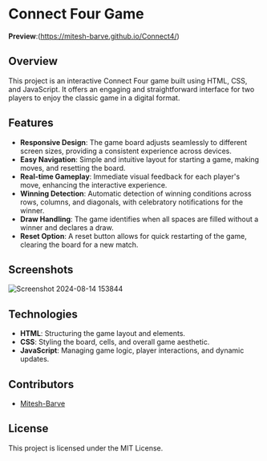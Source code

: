 # Connect Four Game

**Preview**:(https://mitesh-barve.github.io/Connect4/)

## Overview

This project is an interactive Connect Four game built using HTML, CSS, and JavaScript. It offers an engaging and straightforward interface for two players to enjoy the classic game in a digital format.

## Features

- **Responsive Design**: The game board adjusts seamlessly to different screen sizes, providing a consistent experience across devices.
- **Easy Navigation**: Simple and intuitive layout for starting a game, making moves, and resetting the board.
- **Real-time Gameplay**: Immediate visual feedback for each player's move, enhancing the interactive experience.
- **Winning Detection**: Automatic detection of winning conditions across rows, columns, and diagonals, with celebratory notifications for the winner.
- **Draw Handling**: The game identifies when all spaces are filled without a winner and declares a draw.
- **Reset Option**: A reset button allows for quick restarting of the game, clearing the board for a new match.

## Screenshots
![Screenshot 2024-08-14 153844](https://github.com/user-attachments/assets/6646b571-c01f-4c01-ad4d-18304d373372)


## Technologies

- **HTML**: Structuring the game layout and elements.
- **CSS**: Styling the board, cells, and overall game aesthetic.
- **JavaScript**: Managing game logic, player interactions, and dynamic updates.

## Contributors

- [Mitesh-Barve](https://github.com/Mitesh-Barve)

## License

This project is licensed under the MIT License.

